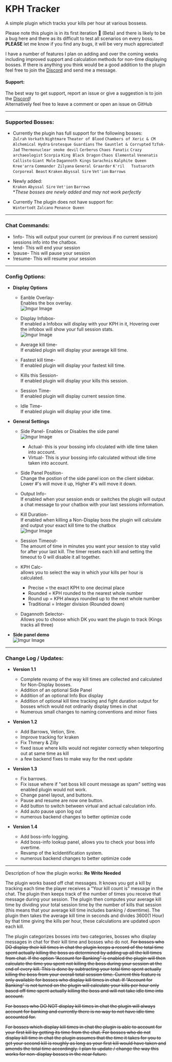 # KPH Tracker
A simple plugin which tracks your kills per hour at various bossess.  

Please note this plugin is in its first iteration :small_blue_diamond: (Beta) and there is likely to be a bug here and there as its difficult to test all scenarios on every boss. **PLEASE** let me know if you find any bugs, it will be very much appreciated!   

I have a number of features I plan on adding and over the coming weeks including improved support and calculation methods for non-time displaying bosses.  If there is anything you think would be a good addition to the plugin feel free to join the [Discord](https://discord.gg/ATXSsbbXQV) and send me a message.  

#### Support:   
The best way to get support, report an issue or give a suggestion is to join the [Discord](https://discord.gg/ATXSsbbXQV)!  
Alternatively feel free to leave a comment or open an issue on GitHub


-------------------------------------------------------------------------------------------------------------------------------------------------------------------------------

### **__Supported Bosses:__**                                                                                                                                                                                                                                                                                                   
- Currently the plugin has full support for the following bosses:  
  `Zulrah`   `Vorkath`   `Nightmare`   `Theater of Blood`   `Chambers of Xeric & CM`   `Alchemical Hydra`   `Grotesque Guardians`   `The Gauntlet & Corrupted`   `TzTok-Jad`    `Thermonuclear smoke devil`  `Cerberus`   `Chaos Fanatic`   `Crazy archaeologist`   `Scorpia`   `King Black Dragon`  `Chaos Elemental`  `Venenatis`   `Callisto`  `Giant Mole`   `Dagannoth Kings`   `Sarachnis`   `Kalphite Queen`   `Kree'arra`   `Commander Zilyana`   `General Graardor`   `K'ril   Tsutsaroth`   `Corporeal Beast` `Kraken`  `Abyssal Sire`  `Vet'ion`  `Barrows`  
  
- Newly added:  
  `Kraken`  `Abyssal Sire`  `Vet'ion`  `Barrows`  
     **These bosses are newly added and may not work perfectly*  
       
- Currently The plugin does not have support for:  
 `Wintertodt`   `Zalcano`   `Penance Queen`
 
 -------------------------------------------------------------------------------------------------------------------------------------------------------------------------------

### Chat Commands:
- !info- This will output your current (or previous if no current session) sessions info into the chatbox.  
- !end- This will end your session  
- !pause- This will pause your session  
- !resume- This will resume your session


-------------------------------------------------------------------------------------------------------------------------------------------------------------------------------

### Config Options:

- **Display Options**

  - Eanble Overlay-   
  Enables the box overlay.                                          
  ![Imgur Image](https://i.imgur.com/L3oqkuw.png)
  
  - Display Infobox-   
  If enabled a Infobox will display with your KPH in it, Hovering over the infobox will show your full session stats.  
  ![Imgur Image](https://i.imgur.com/3GEBNXG.png)

  - Average kill time-  
  If enabled plugin will display your average kill time.
  
  - Fastest kill time-  
  If enabled plugin will display your fastest kill time.
  
  - Kills this Session-  
  If enabled plugin will display your kills this session.

  - Session Time-  
  If enabled plugin will display current session time.
  
  - Idle Time-  
  If enabled plugin will display your idle time.


- **General Settings**

  - Side Panel-
  Enables or Disables the side panel   
  ![Imgur Image](https://i.imgur.com/1grrmmS.png)
    - Actual-
    this is your bossing info clculated with idle time taken into account.
    - Virtual-
    This is your bossing info calculated without idle time taken into account.
  
   - Side Panel Position-   
  Change the postion of the side panel icon on the client sidebar. Lower #'s will move it up, Higher #'s will move it down.  

  - Output Info-   
  If enabled when your session ends or switches the plugin will output a chat message to your chatbox with your last sessions information.  
  
  - Kill Duration-  
  If enabled when killing a Non-Display boss the plugin will calculate and output your exact kill time to the chatbox  
  ![Imgur Image](https://i.imgur.com/KXmGvnw.png)

  - Session Timeout-   
  The amount of time in minutes you want your session to stay valid for after your last kill. The timer resets each kill and setting the timeout to 0 will disable it all      together.

  - KPH Calc-   
  allows you to select the way in which your kills per hour is calculated.  

    - Precise = the exact KPH to one decimal place
    - Rounded = KPH rounded to the nearest whole number
    - Round up = KPH always rounded up to the next whole number  
    - Traditional = Integer division (Rounded down)


  - Dagannoth Selector-   
  Allows you to choose which DK you want the plugin to track (Kings tracks all three) 
  
  
- **Side panel demo**  
![Imgur Image](https://media1.giphy.com/media/q3mUNz44d2CS63EzmG/giphy.gif)







-------------------------------------------------------------------------------------------------------------------------------------------------------------------------------


### Change Log / Updates:  
- **Version 1.1**   
    - Complete revamp of the way kill times are collected and calculated for Non-Display bosses.  
    - Addition of an optional Side Panel  
    - Addition of an optional Info Box display  
    - Addition of optional kill time tracking and fight duration output for bosses which would not ordinarily display times in chat  
    - Numerous small changes to naming conventions and minor fixes
    
- **Version 1.2**   
    - Add Barrows, Vetion, Sire.
    - Improve tracking for kraken
    - Fix Thmery & Zilly
    - fixed issue where kills would not register correctly when teleporting out at same time as kill
    - a few backend fixes to make way for the next update
    
- **Version 1.3**   
    - Fix barrows.
    - Fix issue where if "set boss kill count message as spam" setting was enabled plugin would not work.
    - Change panel layout, and buttons. 
    - Pause and resume are now one button.
    - Add button to switch between virtual and actual calculation info.
    - Add auto pause upon log out
    - numerous backend changes to better optimize code 
    
- **Version 1.4**   
    - Add boss-info logging.
    - Add boss-info lookup panel, allows you to check your boss info overtime.
    - Revamp of the kcIdentification system. 
    - numerous backend changes to better optimize code 
    

-------------------------------------------------------------------------------------------------------------------------------------------------------------------------------
Description of how the plugin works: **Re Write Needed**

The plugin works based off chat messages. It knows you got a kill by tracking each time the player receives a “Your kill count is” message in the chat. The plugin then keeps track of the number of times you receive that message during your session. The plugin then computes your average kill time by dividing your total session time by the number of kills that session (this means that your average kill time includes banking / downtime). The plugin then takes the average kill time in seconds and divides 3600(1 Hour) by that time giving the kills per hour, these calculations are updated upon each kill. 

The plugin categorizes bosses into two categories, bosses who display messages in chat for their kill time and bosses who do not.  ~~For bosses who DO display their kill times in chat the plugin keeps a record of the total time spent actually killing the boss as determined by adding up all the kill times from chat. If the option “Account for Banking” is enabled the plugin will then calculate the time you spent not killing the boss during your session at the end of every kill. This is done by subtracting your total time spent actually killing the boss from your overall total session time. Current this feature is only available for bosses who display kill times in chat. If “Account for Banking” is not turned on the plugin will calculate your kills per hour only based off time spent actually killing the boss and will not take idle time into account.~~ 

~~For bosses who DO NOT display kill times in chat the plugin will always account for banking and currently there is no way to not have idle time accounted for.~~

~~For bosses which display kill times in chat the plugin is able to account for your first kill by getting its time from the chat. For bosses who do not display kill time in chat the plugin assumes that the time it takes for you to get your second kill is roughly as long as your first kill would have taken and amends the total time accordingly. I plan to update / change the way this works for non-display bosses in the near future.~~

